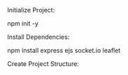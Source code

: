 Initialize Project:

npm init -y

Install Dependencies:

npm install express ejs socket.io leaflet

Create Project Structure:

